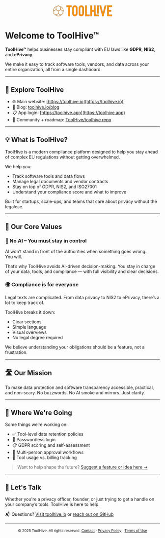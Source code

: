 <p align="center">
  <img src="https://raw.githubusercontent.com/ToolHive/toolhive.github.io/refs/heads/main/full.webp" alt="ToolHive logo" width="200">
</p>

# Welcome to ToolHive™

**ToolHive™** helps businesses stay compliant with EU laws like **GDPR**, **NIS2**, and **ePrivacy**.

We make it easy to track software tools, vendors, and data across your entire organization, all from a single dashboard.

---

## 🔗 Explore ToolHive

- 🌐 Main website: [https://toolhive.io](https://toolhive.io)
- 📰 Blog: [toolhive.io/blog](https://toolhive.io/blog)
- 📋 App login: [https://toolhive.app](https://toolhive.app)
- 💬 Community + roadmap: [ToolHive/toolhive repo](https://github.com/ToolHive/toolhive)

---

## 💡 What is ToolHive?

ToolHive is a modern compliance platform designed to help you stay ahead of complex EU regulations without getting overwhelmed.

We help you:
- Track software tools and data flows
- Manage legal documents and vendor contracts
- Stay on top of GDPR, NIS2, and ISO27001
- Understand your compliance score and what to improve

Built for startups, scale-ups, and teams that care about privacy without the legalese.

---

## 💛 Our Core Values

### 🧠 No AI – You must stay in control
AI won’t stand in front of the authorities when something goes wrong.  
You will.

That’s why ToolHive avoids AI-driven decision-making. You stay in charge of your data, tools, and compliance — with full visibility and clear decisions.

### 🌍 Compliance is for everyone
Legal texts are complicated. From data privacy to NIS2 to ePrivacy, there’s a lot to keep track of.

ToolHive breaks it down:
- Clear sections
- Simple language
- Visual overviews
- No legal degree required

We believe understanding your obligations should be a feature, not a frustration.

---

## 🛣️ Our Mission

To make data protection and software transparency accessible, practical, and non-scary. No buzzwords. No AI smoke and mirrors. Just clarity.

---

## 🧭 Where We're Going

Some things we’re working on:
- ✅ Tool-level data retention policies
- 🔐 Passwordless login
- 📋 GDPR scoring and self-assessment
- 🔄 Multi-person approval workflows
- 💸 Tool usage vs. billing tracking

> Want to help shape the future? [Suggest a feature or idea here →](https://github.com/ToolHive/toolhive/issues)

---

## 🤝 Let's Talk

Whether you're a privacy officer, founder, or just trying to get a handle on your company’s tools. ToolHive is here to help.

📬 Questions? [Visit toolhive.io](https://toolhive.io) or [reach out on GitHub](https://github.com/ToolHive/toolhive)

---

<p align="center">
  <small>
    © 2025 ToolHive. All rights reserved.  
    <a href="https://toolhive.io/en/contact">Contact</a> · 
    <a href="https://toolhive.io/en/privacy">Privacy Policy</a> · 
    <a href="https://toolhive.io/en/legal">Terms of Use</a>
  </small>
</p>

